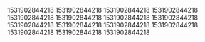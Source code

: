 1531902844218
1531902844218
1531902844218
1531902844218
1531902844218
1531902844218
1531902844218
1531902844218
1531902844218
1531902844218
1531902844218
1531902844218
1531902844218
1531902844218
1531902844218